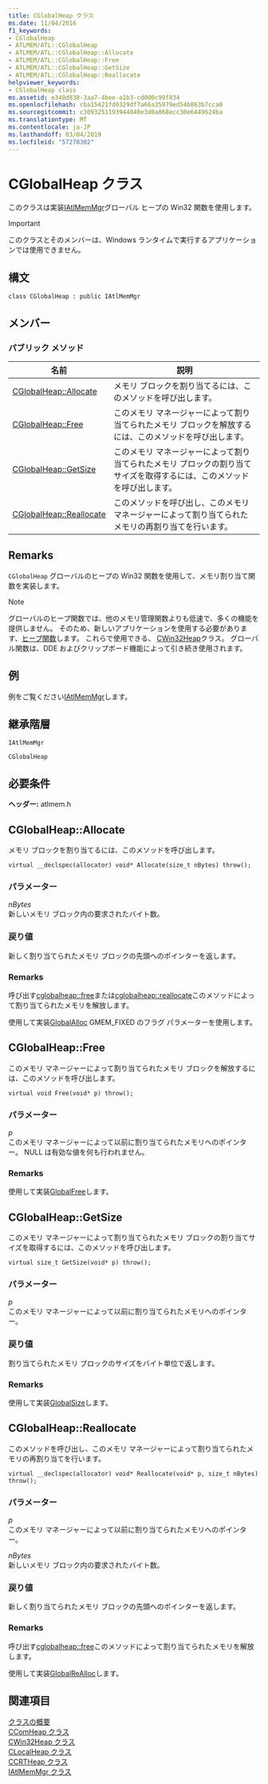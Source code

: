 ```yaml
---
title: CGlobalHeap クラス
ms.date: 11/04/2016
f1_keywords:
- CGlobalHeap
- ATLMEM/ATL::CGlobalHeap
- ATLMEM/ATL::CGlobalHeap::Allocate
- ATLMEM/ATL::CGlobalHeap::Free
- ATLMEM/ATL::CGlobalHeap::GetSize
- ATLMEM/ATL::CGlobalHeap::Reallocate
helpviewer_keywords:
- CGlobalHeap class
ms.assetid: e348d838-3aa7-4bee-a1b3-cd000c99f834
ms.openlocfilehash: cba15421fd0329df7a66a35979ed54b863b7cca0
ms.sourcegitcommit: c3093251193944840e3d0a068ecc30e6449624ba
ms.translationtype: MT
ms.contentlocale: ja-JP
ms.lasthandoff: 03/04/2019
ms.locfileid: "57278302"
---
```

# <a name="cglobalheap-class"></a>CGlobalHeap クラス

このクラスは実装[IAtlMemMgr](../../atl/reference/iatlmemmgr-class.md)グローバル ヒープの Win32 関数を使用します。

> [!IMPORTANT]
>  このクラスとそのメンバーは、Windows ランタイムで実行するアプリケーションでは使用できません。

## <a name="syntax"></a>構文

```
class CGlobalHeap : public IAtlMemMgr
```

## <a name="members"></a>メンバー

### <a name="public-methods"></a>パブリック メソッド

|名前|説明|
|----------|-----------------|
|[CGlobalHeap::Allocate](#allocate)|メモリ ブロックを割り当てるには、このメソッドを呼び出します。|
|[CGlobalHeap::Free](#free)|このメモリ マネージャーによって割り当てられたメモリ ブロックを解放するには、このメソッドを呼び出します。|
|[CGlobalHeap::GetSize](#getsize)|このメモリ マネージャーによって割り当てられたメモリ ブロックの割り当てサイズを取得するには、このメソッドを呼び出します。|
|[CGlobalHeap::Reallocate](#reallocate)|このメソッドを呼び出し、このメモリ マネージャーによって割り当てられたメモリの再割り当てを行います。|

## <a name="remarks"></a>Remarks

`CGlobalHeap` グローバルのヒープの Win32 関数を使用して、メモリ割り当て関数を実装します。

> [!NOTE]
>  グローバルのヒープ関数では、他のメモリ管理関数よりも低速で、多くの機能を提供しません。 そのため、新しいアプリケーションを使用する必要があります、[ヒープ関数](/windows/desktop/Memory/heap-functions)します。 これらで使用できる、 [CWin32Heap](../../atl/reference/cwin32heap-class.md)クラス。 グローバル関数は、DDE およびクリップボード機能によって引き続き使用されます。

## <a name="example"></a>例

例をご覧ください[IAtlMemMgr](../../atl/reference/iatlmemmgr-class.md)します。

## <a name="inheritance-hierarchy"></a>継承階層

`IAtlMemMgr`

`CGlobalHeap`

## <a name="requirements"></a>必要条件

**ヘッダー:** atlmem.h

##  <a name="allocate"></a>  CGlobalHeap::Allocate

メモリ ブロックを割り当てるには、このメソッドを呼び出します。

```
virtual __declspec(allocator) void* Allocate(size_t nBytes) throw();
```

### <a name="parameters"></a>パラメーター

*nBytes*<br/>
新しいメモリ ブロック内の要求されたバイト数。

### <a name="return-value"></a>戻り値

新しく割り当てられたメモリ ブロックの先頭へのポインターを返します。

### <a name="remarks"></a>Remarks

呼び出す[cglobalheap::free](#free)または[cglobalheap::reallocate](#reallocate)このメソッドによって割り当てられたメモリを解放します。

使用して実装[GlobalAlloc](/windows/desktop/api/winbase/nf-winbase-globalalloc) GMEM_FIXED のフラグ パラメーターを使用します。

##  <a name="free"></a>  CGlobalHeap::Free

このメモリ マネージャーによって割り当てられたメモリ ブロックを解放するには、このメソッドを呼び出します。

```
virtual void Free(void* p) throw();
```

### <a name="parameters"></a>パラメーター

*p*<br/>
このメモリ マネージャーによって以前に割り当てられたメモリへのポインター。 NULL は有効な値を何も行われません。

### <a name="remarks"></a>Remarks

使用して実装[GlobalFree](/windows/desktop/api/winbase/nf-winbase-globalfree)します。

##  <a name="getsize"></a>  CGlobalHeap::GetSize

このメモリ マネージャーによって割り当てられたメモリ ブロックの割り当てサイズを取得するには、このメソッドを呼び出します。

```
virtual size_t GetSize(void* p) throw();
```

### <a name="parameters"></a>パラメーター

*p*<br/>
このメモリ マネージャーによって以前に割り当てられたメモリへのポインター。

### <a name="return-value"></a>戻り値

割り当てられたメモリ ブロックのサイズをバイト単位で返します。

### <a name="remarks"></a>Remarks

使用して実装[GlobalSize](/windows/desktop/api/winbase/nf-winbase-globalsize)します。

##  <a name="reallocate"></a>  CGlobalHeap::Reallocate

このメソッドを呼び出し、このメモリ マネージャーによって割り当てられたメモリの再割り当てを行います。

```
virtual __declspec(allocator) void* Reallocate(void* p, size_t nBytes) throw();
```

### <a name="parameters"></a>パラメーター

*p*<br/>
このメモリ マネージャーによって以前に割り当てられたメモリへのポインター。

*nBytes*<br/>
新しいメモリ ブロック内の要求されたバイト数。

### <a name="return-value"></a>戻り値

新しく割り当てられたメモリ ブロックの先頭へのポインターを返します。

### <a name="remarks"></a>Remarks

呼び出す[cglobalheap::free](#free)このメソッドによって割り当てられたメモリを解放します。

使用して実装[GlobalReAlloc](/windows/desktop/api/winbase/nf-winbase-globalrealloc)します。

## <a name="see-also"></a>関連項目

[クラスの概要](../../atl/atl-class-overview.md)<br/>
[CComHeap クラス](../../atl/reference/ccomheap-class.md)<br/>
[CWin32Heap クラス](../../atl/reference/cwin32heap-class.md)<br/>
[CLocalHeap クラス](../../atl/reference/clocalheap-class.md)<br/>
[CCRTHeap クラス](../../atl/reference/ccrtheap-class.md)<br/>
[IAtlMemMgr クラス](../../atl/reference/iatlmemmgr-class.md)
